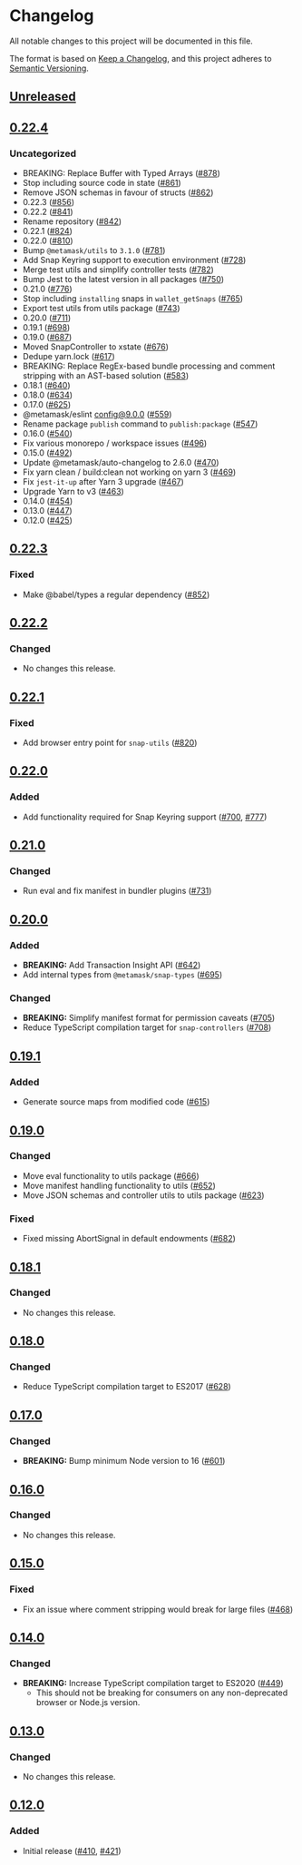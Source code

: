 # Changelog
All notable changes to this project will be documented in this file.

The format is based on [Keep a Changelog](https://keepachangelog.com/en/1.0.0/),
and this project adheres to [Semantic Versioning](https://semver.org/spec/v2.0.0.html).

## [Unreleased]

## [0.22.4]
### Uncategorized
- BREAKING: Replace Buffer with Typed Arrays ([#878](https://github.com/rickycodes/snaps-monorepo/pull/878))
- Stop including source code in state ([#861](https://github.com/rickycodes/snaps-monorepo/pull/861))
- Remove JSON schemas in favour of structs ([#862](https://github.com/rickycodes/snaps-monorepo/pull/862))
- 0.22.3 ([#856](https://github.com/rickycodes/snaps-monorepo/pull/856))
- 0.22.2 ([#841](https://github.com/rickycodes/snaps-monorepo/pull/841))
- Rename repository ([#842](https://github.com/rickycodes/snaps-monorepo/pull/842))
- 0.22.1 ([#824](https://github.com/rickycodes/snaps-monorepo/pull/824))
- 0.22.0 ([#810](https://github.com/rickycodes/snaps-monorepo/pull/810))
- Bump `@metamask/utils` to `3.1.0` ([#781](https://github.com/rickycodes/snaps-monorepo/pull/781))
- Add Snap Keyring support to execution environment ([#728](https://github.com/rickycodes/snaps-monorepo/pull/728))
- Merge test utils and simplify controller tests ([#782](https://github.com/rickycodes/snaps-monorepo/pull/782))
- Bump Jest to the latest version in all packages ([#750](https://github.com/rickycodes/snaps-monorepo/pull/750))
- 0.21.0 ([#776](https://github.com/rickycodes/snaps-monorepo/pull/776))
- Stop including `installing` snaps in `wallet_getSnaps` ([#765](https://github.com/rickycodes/snaps-monorepo/pull/765))
- Export test utils from utils package ([#743](https://github.com/rickycodes/snaps-monorepo/pull/743))
- 0.20.0 ([#711](https://github.com/rickycodes/snaps-monorepo/pull/711))
- 0.19.1 ([#698](https://github.com/rickycodes/snaps-monorepo/pull/698))
- 0.19.0 ([#687](https://github.com/rickycodes/snaps-monorepo/pull/687))
- Moved SnapController to xstate ([#676](https://github.com/rickycodes/snaps-monorepo/pull/676))
- Dedupe yarn.lock ([#617](https://github.com/rickycodes/snaps-monorepo/pull/617))
- BREAKING: Replace RegEx-based bundle processing and comment stripping with an AST-based solution ([#583](https://github.com/rickycodes/snaps-monorepo/pull/583))
- 0.18.1 ([#640](https://github.com/rickycodes/snaps-monorepo/pull/640))
- 0.18.0 ([#634](https://github.com/rickycodes/snaps-monorepo/pull/634))
- 0.17.0 ([#625](https://github.com/rickycodes/snaps-monorepo/pull/625))
- @metamask/eslint config@9.0.0 ([#559](https://github.com/rickycodes/snaps-monorepo/pull/559))
- Rename package `publish` command to `publish:package` ([#547](https://github.com/rickycodes/snaps-monorepo/pull/547))
- 0.16.0 ([#540](https://github.com/rickycodes/snaps-monorepo/pull/540))
- Fix various monorepo / workspace issues ([#496](https://github.com/rickycodes/snaps-monorepo/pull/496))
- 0.15.0 ([#492](https://github.com/rickycodes/snaps-monorepo/pull/492))
- Update @metamask/auto-changelog to 2.6.0 ([#470](https://github.com/rickycodes/snaps-monorepo/pull/470))
- Fix yarn clean / build:clean not working on yarn 3 ([#469](https://github.com/rickycodes/snaps-monorepo/pull/469))
- Fix `jest-it-up` after Yarn 3 upgrade ([#467](https://github.com/rickycodes/snaps-monorepo/pull/467))
- Upgrade Yarn to v3 ([#463](https://github.com/rickycodes/snaps-monorepo/pull/463))
- 0.14.0 ([#454](https://github.com/rickycodes/snaps-monorepo/pull/454))
- 0.13.0 ([#447](https://github.com/rickycodes/snaps-monorepo/pull/447))
- 0.12.0 ([#425](https://github.com/rickycodes/snaps-monorepo/pull/425))

## [0.22.3]
### Fixed
- Make @babel/types a regular dependency ([#852](https://github.com/MetaMask/snaps-monorepo/pull/852))

## [0.22.2]
### Changed
- No changes this release.

## [0.22.1]
### Fixed
- Add browser entry point for `snap-utils` ([#820](https://github.com/MetaMask/snaps-monorepo/pull/820))

## [0.22.0]
### Added
- Add functionality required for Snap Keyring support ([#700](https://github.com/MetaMask/snaps-monorepo/pull/700), [#777](https://github.com/MetaMask/snaps-monorepo/pull/777))

## [0.21.0]
### Changed
- Run eval and fix manifest in bundler plugins ([#731](https://github.com/MetaMask/snaps-monorepo/pull/731))

## [0.20.0]
### Added
- **BREAKING:** Add Transaction Insight API ([#642](https://github.com/MetaMask/snaps-monorepo/pull/642))
- Add internal types from `@metamask/snap-types` ([#695](https://github.com/MetaMask/snaps-monorepo/pull/695))

### Changed
- **BREAKING:** Simplify manifest format for permission caveats ([#705](https://github.com/MetaMask/snaps-monorepo/pull/705))
- Reduce TypeScript compilation target for `snap-controllers` ([#708](https://github.com/MetaMask/snaps-monorepo/pull/708))

## [0.19.1]
### Added
- Generate source maps from modified code ([#615](https://github.com/MetaMask/snaps-monorepo/pull/615))

## [0.19.0]
### Changed
- Move eval functionality to utils package ([#666](https://github.com/MetaMask/snaps-monorepo/pull/666))
- Move manifest handling functionality to utils ([#652](https://github.com/MetaMask/snaps-monorepo/pull/652))
- Move JSON schemas and controller utils to utils package ([#623](https://github.com/MetaMask/snaps-monorepo/pull/623))

### Fixed
- Fixed missing AbortSignal in default endowments ([#682](https://github.com/MetaMask/snaps-monorepo/pull/682))

## [0.18.1]
### Changed
- No changes this release.

## [0.18.0]
### Changed
- Reduce TypeScript compilation target to ES2017 ([#628](https://github.com/MetaMask/snaps-monorepo/pull/628))

## [0.17.0]
### Changed
- **BREAKING:** Bump minimum Node version to 16 ([#601](https://github.com/MetaMask/snaps-monorepo/pull/601))

## [0.16.0]
### Changed
- No changes this release.

## [0.15.0]
### Fixed
- Fix an issue where comment stripping would break for large files ([#468](https://github.com/MetaMask/snaps-monorepo/pull/468))

## [0.14.0]
### Changed
- **BREAKING:** Increase TypeScript compilation target to ES2020 ([#449](https://github.com/MetaMask/snaps-monorepo/pull/449))
  - This should not be breaking for consumers on any non-deprecated browser or Node.js version.

## [0.13.0]
### Changed
- No changes this release.

## [0.12.0]
### Added
- Initial release ([#410](https://github.com/MetaMask/snaps-monorepo/pull/410), [#421](https://github.com/MetaMask/snaps-monorepo/pull/421))

[Unreleased]: https://github.com/rickycodes/snaps-monorepo/compare/v0.22.4...HEAD
[0.22.4]: https://github.com/rickycodes/snaps-monorepo/compare/v0.22.3...v0.22.4
[0.22.3]: https://github.com/rickycodes/snaps-monorepo/compare/v0.22.2...v0.22.3
[0.22.2]: https://github.com/rickycodes/snaps-monorepo/compare/v0.22.1...v0.22.2
[0.22.1]: https://github.com/rickycodes/snaps-monorepo/compare/v0.22.0...v0.22.1
[0.22.0]: https://github.com/rickycodes/snaps-monorepo/compare/v0.21.0...v0.22.0
[0.21.0]: https://github.com/rickycodes/snaps-monorepo/compare/v0.20.0...v0.21.0
[0.20.0]: https://github.com/rickycodes/snaps-monorepo/compare/v0.19.1...v0.20.0
[0.19.1]: https://github.com/rickycodes/snaps-monorepo/compare/v0.19.0...v0.19.1
[0.19.0]: https://github.com/rickycodes/snaps-monorepo/compare/v0.18.1...v0.19.0
[0.18.1]: https://github.com/rickycodes/snaps-monorepo/compare/v0.18.0...v0.18.1
[0.18.0]: https://github.com/rickycodes/snaps-monorepo/compare/v0.17.0...v0.18.0
[0.17.0]: https://github.com/rickycodes/snaps-monorepo/compare/v0.16.0...v0.17.0
[0.16.0]: https://github.com/rickycodes/snaps-monorepo/compare/v0.15.0...v0.16.0
[0.15.0]: https://github.com/rickycodes/snaps-monorepo/compare/v0.14.0...v0.15.0
[0.14.0]: https://github.com/rickycodes/snaps-monorepo/compare/v0.13.0...v0.14.0
[0.13.0]: https://github.com/rickycodes/snaps-monorepo/compare/v0.12.0...v0.13.0
[0.12.0]: https://github.com/rickycodes/snaps-monorepo/releases/tag/v0.12.0
